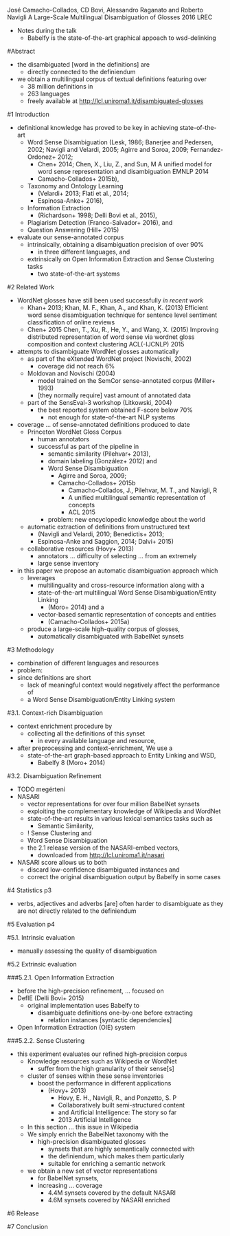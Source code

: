 José Camacho-Collados, CD Bovi, Alessandro Raganato and Roberto Navigli
A Large-Scale Multilingual Disambiguation of Glosses
2016 LREC

* Notes during the talk
  * Babelfy is the state-of-the-art graphical appoach to wsd-delinking

#Abstract

* the disambiguated [word in the definitions] are
  * directly connected to the definiendum
* we obtain a multilingual corpus of textual definitions featuring over
  * 38 million definitions in
  * 263 languages
  * freely available at http://lcl.uniroma1.it/disambiguated-glosses

#1 Introduction

* definitional knowledge has proved to be key in achieving state-of-the-art
  * Word Sense Disambiguation
    (Lesk, 1986; Banerjee and Pedersen, 2002; Navigli and Velardi, 2005;
     Agirre and Soroa, 2009; Fernandez-Ordonez+ 2012;
    * Chen+ 2014;
      Chen, X., Liu, Z., and Sun, M
      A unified model for word sense representation and disambiguation
      EMNLP 2014
    * Camacho-Collados+ 2015b),
  * Taxonomy and Ontology Learning
    * (Velardi+ 2013; Flati et al., 2014;
    * Espinosa-Anke+ 2016),
  * Information Extraction
    * (Richardson+ 1998; Delli Bovi et al., 2015),
  * Plagiarism Detection (Franco-Salvador+ 2016), and
  * Question Answering (Hill+ 2015)
* evaluate our sense-annotated corpus
  * intrinsically, obtaining a disambiguation precision of over 90%
    * in three different languages, and
  * extrinsically on Open Information Extraction and Sense Clustering tasks
    * two state-of-the-art systems

#2 Related Work

* WordNet glosses have still been used successfully _in recent work_
  * Khan+ 2013;
    Khan, M. F., Khan, A., and Khan, K. (2013)
    Efficient word sense disambiguation technique 
      for sentence level sentiment classification of online reviews
  * Chen+ 2015
    Chen, T., Xu, R., He, Y., and Wang, X. (2015)
    Improving distributed representation of word sense
      via wordnet gloss composition and context clustering
    ACL(-IJCNLP) 2015
* attempts to disambiguate WordNet glosses automatically
  * as part of the eXtended WordNet project (Novischi, 2002)
    * coverage did not reach 6%
  * Moldovan and Novischi (2004)
    * model trained on the SemCor sense-annotated corpus (Miller+ 1993)
    * [they normally require] vast amount of annotated data 
  * part of the SensEval-3 workshop (Litkowski, 2004)
    * the best reported system obtained F-score below 70%
      * not enough for state-of-the-art NLP systems
* coverage ... of sense-annotated definitions produced to date
  * Princeton WordNet Gloss Corpus
    * human annotators
    * successful as part of the pipeline in
      * semantic similarity (Pilehvar+ 2013),
      * domain labeling (González+ 2012) and
      * Word Sense Disambiguation
        * Agirre and Soroa, 2009;
        * Camacho-Collados+ 2015b
          * Camacho-Collados, J., Pilehvar, M. T., and Navigli, R
          * A unified multilingual semantic representation of concepts
          * ACL 2015
      * problem: new encyclopedic knowledge about the world
  * automatic extraction of definitions from unstructured text
    * (Navigli and Velardi, 2010; Benedictis+ 2013;
    * Espinosa-Anke and Saggion, 2014; Dalvi+ 2015)
  * collaborative resources (Hovy+ 2013)
    * annotators ... difficulty of selecting ...  from an extremely
    * large sense inventory
* in this paper we propose an automatic disambiguation approach which
  * leverages
    * multilinguality and cross-resource information along with a
    * state-of-the-art multilingual Word Sense Disambiguation/Entity Linking
      * (Moro+ 2014) and a
    * vector-based semantic representation of concepts and entities
      * (Camacho-Collados+ 2015a)
  * produce a large-scale high-quality corpus of glosses,
    * automatically disambiguated with BabelNet synsets

#3 Methodology

* combination of different languages and resources
* problem:
* since definitions are short
  * lack of meaningful context would negatively affect the performance of
  * a Word Sense Disambiguation/Entity Linking system

#3.1.  Context-rich Disambiguation

* context enrichment procedure by
  * collecting all the definitions of this synset
    * in every available language and resource,
* after preprocessing and context-enrichment, We use a
  * state-of-the-art graph-based approach to Entity Linking and WSD,
    * Babelfy 8 (Moro+ 2014)

#3.2.  Disambiguation Refinement

* TODO megérteni
* NASARI
  * vector representations for over four million BabelNet synsets
  * exploiting the complementary knowledge of Wikipedia and WordNet
  * state-of-the-art results in various lexical semantics tasks such as
    * Semantic Similarity,
  *   ! Sense Clustering and
    * Word Sense Disambiguation
  * the 2.1 release version of the NASARI-embed vectors,
    * downloaded from http://lcl.uniroma1.it/nasari
* NASARI score allows us to both
  * discard low-confidence disambiguated instances and
  * correct the original disambiguation output by Babelfy in some cases

#4 Statistics p3

* verbs, adjectives and adverbs [are] often harder to disambiguate 
  as they are not directly related to the definiendum

#5 Evaluation p4

#5.1.  Intrinsic evaluation

* manually assessing the quality of disambiguation

#5.2 Extrinsic evaluation

###5.2.1. Open Information Extraction

* before the high-precision refinement, ... focused on
* DefIE (Delli Bovi+ 2015)
  * original implementation uses Babelfy to
    * disambiguate definitions one-by-one before extracting
      * relation instances [syntactic dependencies]
* Open Information Extraction (OIE) system

###5.2.2. Sense Clustering 

* this experiment evaluates our refined high-precision corpus
  * Knowledge resources such as Wikipedia or WordNet
    * suffer from the high granularity of their sense[s]
  * cluster of senses within these sense inventories
    * boost the performance in different applications
      * (Hovy+ 2013)
        * Hovy, E. H., Navigli, R., and Ponzetto, S. P
        * Collaboratively built semi-structured content
        * and Artificial Intelligence: The story so far
        * 2013 Artificial Intelligence
  * In this section ... this issue in Wikipedia
  * We simply enrich the BabelNet taxonomy with the
    * high-precision disambiguated glosses
      * synsets that are highly semantically connected with
      * the definiendum, which makes them particularly
      * suitable for enriching a semantic network
  * we obtain a new set of vector representations
    * for BabelNet synsets,
    * increasing ... coverage
      * 4.4M synsets covered by the default NASARI
      * 4.6M synsets covered by NASARI enriched

#6 Release

#7 Conclusion

